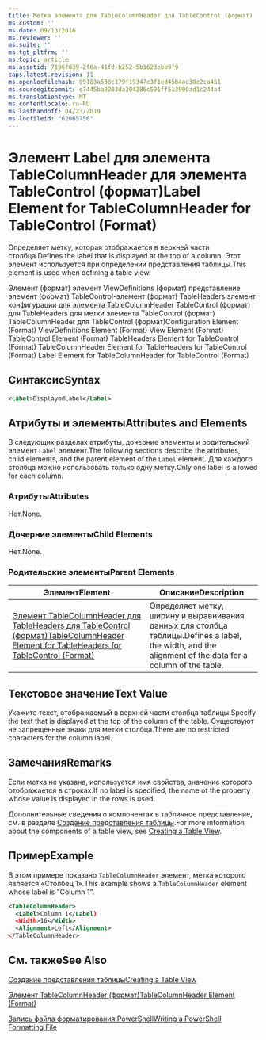 ```yaml
---
title: Метка элемента для TableColumnHeader для TableControl (формат) | Документация Майкрософт
ms.custom: ''
ms.date: 09/13/2016
ms.reviewer: ''
ms.suite: ''
ms.tgt_pltfrm: ''
ms.topic: article
ms.assetid: 7196f039-2f6a-41fd-b252-5b1623ebb9f9
caps.latest.revision: 11
ms.openlocfilehash: 09183a538c179f19347c3f1ed45b4ad38c2ca451
ms.sourcegitcommit: e7445ba8203da304286c591ff513900ad1c244a4
ms.translationtype: MT
ms.contentlocale: ru-RU
ms.lasthandoff: 04/23/2019
ms.locfileid: "62065756"
---
```

# <a name="label-element-for-tablecolumnheader-for-tablecontrol-format"></a><span data-ttu-id="31bcf-102">Элемент Label для элемента TableColumnHeader для элемента TableControl (формат)</span><span class="sxs-lookup"><span data-stu-id="31bcf-102">Label Element for TableColumnHeader for TableControl (Format)</span></span>

<span data-ttu-id="31bcf-103">Определяет метку, которая отображается в верхней части столбца.</span><span class="sxs-lookup"><span data-stu-id="31bcf-103">Defines the label that is displayed at the top of a column.</span></span> <span data-ttu-id="31bcf-104">Этот элемент используется при определении представления таблицы.</span><span class="sxs-lookup"><span data-stu-id="31bcf-104">This element is used when defining a table view.</span></span>

<span data-ttu-id="31bcf-105">Элемент (формат) элемент ViewDefinitions (формат) представление элемент (формат) TableControl-элемент (формат) TableHeaders элемент конфигурации для элемента TableColumnHeader TableControl (формат) для TableHeaders для метки элемента TableControl (формат) TableColumnHeader для TableControl (формат)</span><span class="sxs-lookup"><span data-stu-id="31bcf-105">Configuration Element (Format) ViewDefinitions Element (Format) View Element (Format) TableControl Element (Format) TableHeaders Element for TableControl (Format) TableColumnHeader Element for TableHeaders for TableControl (Format) Label Element  for TableColumnHeader for TableControl (Format)</span></span>

## <a name="syntax"></a><span data-ttu-id="31bcf-106">Синтаксис</span><span class="sxs-lookup"><span data-stu-id="31bcf-106">Syntax</span></span>

```xml
<Label>DisplayedLabel</Label>

```

## <a name="attributes-and-elements"></a><span data-ttu-id="31bcf-107">Атрибуты и элементы</span><span class="sxs-lookup"><span data-stu-id="31bcf-107">Attributes and Elements</span></span>

<span data-ttu-id="31bcf-108">В следующих разделах атрибуты, дочерние элементы и родительский элемент `Label` элемент.</span><span class="sxs-lookup"><span data-stu-id="31bcf-108">The following sections describe the attributes, child elements, and the parent element of the `Label` element.</span></span> <span data-ttu-id="31bcf-109">Для каждого столбца можно использовать только одну метку.</span><span class="sxs-lookup"><span data-stu-id="31bcf-109">Only one label is allowed for each column.</span></span>

### <a name="attributes"></a><span data-ttu-id="31bcf-110">Атрибуты</span><span class="sxs-lookup"><span data-stu-id="31bcf-110">Attributes</span></span>

<span data-ttu-id="31bcf-111">Нет.</span><span class="sxs-lookup"><span data-stu-id="31bcf-111">None.</span></span>

### <a name="child-elements"></a><span data-ttu-id="31bcf-112">Дочерние элементы</span><span class="sxs-lookup"><span data-stu-id="31bcf-112">Child Elements</span></span>

<span data-ttu-id="31bcf-113">Нет.</span><span class="sxs-lookup"><span data-stu-id="31bcf-113">None.</span></span>

### <a name="parent-elements"></a><span data-ttu-id="31bcf-114">Родительские элементы</span><span class="sxs-lookup"><span data-stu-id="31bcf-114">Parent Elements</span></span>

|<span data-ttu-id="31bcf-115">Элемент</span><span class="sxs-lookup"><span data-stu-id="31bcf-115">Element</span></span>|<span data-ttu-id="31bcf-116">Описание</span><span class="sxs-lookup"><span data-stu-id="31bcf-116">Description</span></span>|
|-------------|-----------------|
|[<span data-ttu-id="31bcf-117">Элемент TableColumnHeader для TableHeaders для TableControl (формат)</span><span class="sxs-lookup"><span data-stu-id="31bcf-117">TableColumnHeader Element for TableHeaders for TableControl  (Format)</span></span>](./tablecolumnheader-element-format.md)|<span data-ttu-id="31bcf-118">Определяет метку, ширину и выравнивания данных для столбца таблицы.</span><span class="sxs-lookup"><span data-stu-id="31bcf-118">Defines a label, the width, and the alignment of the data for a column of the table.</span></span>|

## <a name="text-value"></a><span data-ttu-id="31bcf-119">Текстовое значение</span><span class="sxs-lookup"><span data-stu-id="31bcf-119">Text Value</span></span>

<span data-ttu-id="31bcf-120">Укажите текст, отображаемый в верхней части столбца таблицы.</span><span class="sxs-lookup"><span data-stu-id="31bcf-120">Specify the text that is displayed at the top of the column of the table.</span></span> <span data-ttu-id="31bcf-121">Существуют не запрещенные знаки для метки столбца.</span><span class="sxs-lookup"><span data-stu-id="31bcf-121">There are no restricted characters for the column label.</span></span>

## <a name="remarks"></a><span data-ttu-id="31bcf-122">Замечания</span><span class="sxs-lookup"><span data-stu-id="31bcf-122">Remarks</span></span>

<span data-ttu-id="31bcf-123">Если метка не указана, используется имя свойства, значение которого отображается в строках.</span><span class="sxs-lookup"><span data-stu-id="31bcf-123">If no label is specified, the name of the property whose value is displayed in the rows is used.</span></span>

<span data-ttu-id="31bcf-124">Дополнительные сведения о компонентах в табличное представление, см. в разделе [Создание представления таблицы](./creating-a-table-view.md).</span><span class="sxs-lookup"><span data-stu-id="31bcf-124">For more information about the components of a table view, see [Creating a Table View](./creating-a-table-view.md).</span></span>

## <a name="example"></a><span data-ttu-id="31bcf-125">Пример</span><span class="sxs-lookup"><span data-stu-id="31bcf-125">Example</span></span>

<span data-ttu-id="31bcf-126">В этом примере показано `TableColumnHeader` элемент, метка которого является «Столбец 1».</span><span class="sxs-lookup"><span data-stu-id="31bcf-126">This example shows a `TableColumnHeader` element whose label is "Column 1".</span></span>

```xml
<TableColumnHeader>
  <Label>Column 1</Label)
  <Width>16</Width>
  <Alignment>Left</Alignment>
</TableColumnHeader>
```

## <a name="see-also"></a><span data-ttu-id="31bcf-127">См. также</span><span class="sxs-lookup"><span data-stu-id="31bcf-127">See Also</span></span>

[<span data-ttu-id="31bcf-128">Создание представления таблицы</span><span class="sxs-lookup"><span data-stu-id="31bcf-128">Creating a Table View</span></span>](./creating-a-table-view.md)

[<span data-ttu-id="31bcf-129">Элемент TableColumnHeader (формат)</span><span class="sxs-lookup"><span data-stu-id="31bcf-129">TableColumnHeader Element (Format)</span></span>](./tablecolumnheader-element-format.md)

[<span data-ttu-id="31bcf-130">Запись файла форматирования PowerShell</span><span class="sxs-lookup"><span data-stu-id="31bcf-130">Writing a PowerShell Formatting File</span></span>](./writing-a-powershell-formatting-file.md)
